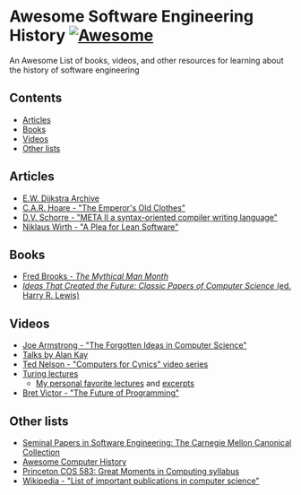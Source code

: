 <!--lint disable awesome-contributing -->

<!-- omit in toc -->
# Awesome Software Engineering History  [![Awesome](https://awesome.re/badge.svg)](https://awesome.re)

An Awesome List of books, videos, and other resources for learning about the history of software engineering



<!-- omit in toc -->
## Contents

- [Articles](#articles)
- [Books](#books)
- [Videos](#videos)
- [Other lists](#other-lists)


## Articles

- [E.W. Dijkstra Archive](https://www.cs.utexas.edu/~EWD/)
- [C.A.R. Hoare - "The Emperor's Old Clothes"](https://dl.acm.org/doi/10.1145/358549.358561)
- [D.V. Schorre - "META II a syntax-oriented compiler writing language"](https://dl.acm.org/doi/10.1145/800257.808896)
- [Niklaus Wirth - "A Plea for Lean Software"](https://doi.ieeecomputersociety.org/10.1109/2.348001)

## Books

- [Fred Brooks - _The Mythical Man Month_](https://en.wikipedia.org/wiki/The_Mythical_Man-Month)
- [_Ideas That Created the Future: Classic Papers of Computer Science_ (ed. Harry R. Lewis)](https://mitpress.mit.edu/9780262045308/)

## Videos

- [Joe Armstrong - "The Forgotten Ideas in Computer Science"](https://www.youtube.com/watch?v=-I_jE0l7sYQ)
- [Talks by Alan Kay](https://tinlizzie.org/IA/index.php/Talks_by_Alan_Kay)
- [Ted Nelson - "Computers for Cynics" video series](https://www.youtube.com/watch?v=KdnGPQaICjk&list=PLTI2Kz0V2OFlgbkROVmzkfQRW2FrX2KfR)
- [Turing lectures](https://amturing.acm.org/lectures.cfm)
  - [My personal favorite lectures](https://minorgordon.net/blog/2022/01/12/turing-lectures.html) and [excerpts](https://minorgordon.net/blog/2022/01/12/lessons-from-the-turing-lectures.html)
- [Bret Victor - "The Future of Programming"](https://vimeo.com/71278954)

## Other lists

- [Seminal Papers in Software Engineering: The Carnegie Mellon Canonical Collection](https://kilthub.cmu.edu/articles/journal_contribution/Seminal_Papers_in_Software_Engineering_The_Carnegie_Mellon_Canonical_Collection/6625733)
- [Awesome Computer History](https://github.com/watson/awesome-computer-history)
- [Princeton COS 583: Great Moments in Computing syllabus](https://mrmgroup.cs.princeton.edu/cos583/syllabusS15.pdf)
- [Wikipedia - "List of important publications in computer science"](https://en.wikipedia.org/wiki/List_of_important_publications_in_computer_science)
